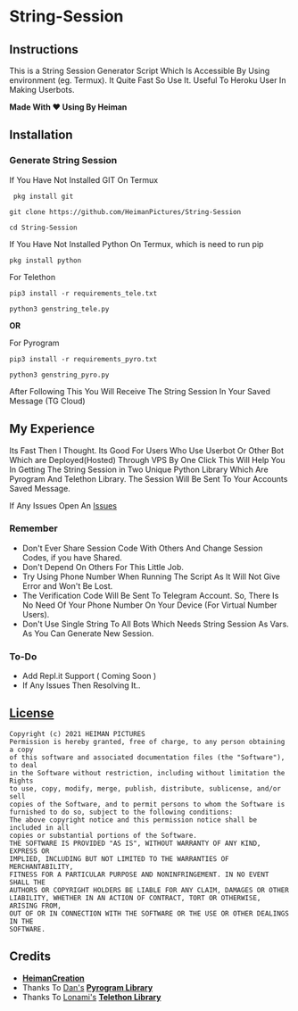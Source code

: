 # String-Session

## Instructions

This is a String Session Generator Script Which Is Accessible By Using environment (eg. Termux). It Quite Fast So Use It. Useful To Heroku User In Making Userbots.

<b>Made With ❤️ Using By Heiman</b>

## Installation

### Generate String Session

If You Have Not Installed GIT On Termux


```
 pkg install git 
```
```
git clone https://github.com/HeimanPictures/String-Session
```
```
cd String-Session
```
If You Have Not Installed Python On Termux, which is need to run pip

```
pkg install python 
```
For Telethon
```
pip3 install -r requirements_tele.txt
```
```
python3 genstring_tele.py
```
<b>OR</b>

For Pyrogram 
```
pip3 install -r requirements_pyro.txt
```
```
python3 genstring_pyro.py
```

   After Following This You Will Receive The String Session In Your Saved Message (TG Cloud)

## My Experience

  Its Fast Then I Thought. Its Good For Users Who Use Userbot Or Other Bot Which are Deployed(Hosted) Through VPS By One Click
This Will Help You In Getting The String Session in Two Unique Python Library Which Are Pyrogram And Telethon Library. The 
Session Will Be Sent To Your Accounts Saved Message. 

  If Any Issues Open An [Issues](https://github.com/HeimanPictures/String-Session/tree/Main/Issue)
### Remember

- Don't Ever Share Session Code With Others And Change Session Codes, if you have Shared.
- Don't Depend On Others For This Little Job.
- Try Using Phone Number When Running The Script As It Will Not Give Error and Won't Be Lost.
- The Verification Code Will Be Sent To Telegram Account. So, There Is No Need Of Your Phone 
Number On Your Device (For Virtual Number Users).
- Don't Use Single String To All Bots Which Needs String Session As Vars. As You Can Generate
New Session.

### To-Do

- Add Repl.it Support ( Coming Soon )
- If Any Issues Then Resolving It..

## [License](./LICENSE)

```
Copyright (c) 2021 HEIMAN PICTURES
Permission is hereby granted, free of charge, to any person obtaining a copy
of this software and associated documentation files (the "Software"), to deal
in the Software without restriction, including without limitation the Rights
to use, copy, modify, merge, publish, distribute, sublicense, and/or sell
copies of the Software, and to permit persons to whom the Software is
furnished to do so, subject to the following conditions:
The above copyright notice and this permission notice shall be included in all
copies or substantial portions of the Software.
THE SOFTWARE IS PROVIDED "AS IS", WITHOUT WARRANTY OF ANY KIND, EXPRESS OR
IMPLIED, INCLUDING BUT NOT LIMITED TO THE WARRANTIES OF MERCHANTABILITY,
FITNESS FOR A PARTICULAR PURPOSE AND NONINFRINGEMENT. IN NO EVENT SHALL THE
AUTHORS OR COPYRIGHT HOLDERS BE LIABLE FOR ANY CLAIM, DAMAGES OR OTHER
LIABILITY, WHETHER IN AN ACTION OF CONTRACT, TORT OR OTHERWISE, ARISING FROM,
OUT OF OR IN CONNECTION WITH THE SOFTWARE OR THE USE OR OTHER DEALINGS IN THE
SOFTWARE.
```

## Credits

- <b>[HeimanCreation](https://telegram.dog/HeimanCreation)</b>
- Thanks To [Dan's](https://github.com/delivrance) <b>[Pyrogram Library](https://github.com/pyrogram/pyrogram)</b>
- Thanks To [Lonami's](https://github.com/Lonami) <b>[Telethon Library](https://github.com/LonamiWebs/Telethon)</b>
